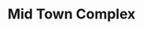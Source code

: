 ---
title: "Mid Town Complex"
url: /gopal-bihar-sambalpur-odisha/mid-town-complex/
shop: Einkaufszentrum
---
